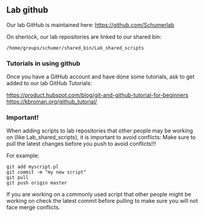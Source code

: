 ## Lab github

Our lab GitHub is maintained here:
https://github.com/Schumerlab

On sherlock, our lab repositories are linked to our shared bin:

`/home/groups/schumer/shared_bin/Lab_shared_scripts`

### Tutorials in using github
Once you have a GitHub account and have done some tutorials, ask to get added to our lab GitHub
Tutorials:

https://product.hubspot.com/blog/git-and-github-tutorial-for-beginners
https://kbroman.org/github_tutorial/

### Important!
When adding scripts to lab repositories that other people may be working on (like Lab_shared_scripts), it is
important to avoid conflicts: Make sure to pull the latest changes before you push to avoid conflicts!!!

For example:

```
git add myscript.pl
git commit -m "my new script"
git pull
git push origin master
```

If you are working on a commonly used script that other people might be working on check the latest commit
before pulling to make sure you will not face merge conflicts.